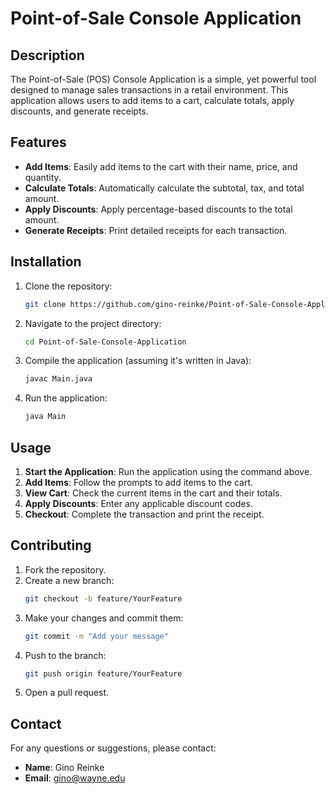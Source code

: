 # Point-of-Sale Console Application

## Description
The Point-of-Sale (POS) Console Application is a simple, yet powerful tool designed to manage sales transactions in a retail environment. This application allows users to add items to a cart, calculate totals, apply discounts, and generate receipts.

## Features
- **Add Items**: Easily add items to the cart with their name, price, and quantity.
- **Calculate Totals**: Automatically calculate the subtotal, tax, and total amount.
- **Apply Discounts**: Apply percentage-based discounts to the total amount.
- **Generate Receipts**: Print detailed receipts for each transaction.

## Installation
1. Clone the repository:
    ```sh
    git clone https://github.com/gino-reinke/Point-of-Sale-Console-Application.git
    ```
2. Navigate to the project directory:
    ```sh
    cd Point-of-Sale-Console-Application
    ```
3. Compile the application (assuming it's written in Java):
    ```sh
    javac Main.java
    ```
4. Run the application:
    ```sh
    java Main
    ```

## Usage
1. **Start the Application**: Run the application using the command above.
2. **Add Items**: Follow the prompts to add items to the cart.
3. **View Cart**: Check the current items in the cart and their totals.
4. **Apply Discounts**: Enter any applicable discount codes.
5. **Checkout**: Complete the transaction and print the receipt.

## Contributing
1. Fork the repository.
2. Create a new branch:
    ```sh
    git checkout -b feature/YourFeature
    ```
3. Make your changes and commit them:
    ```sh
    git commit -m "Add your message"
    ```
4. Push to the branch:
    ```sh
    git push origin feature/YourFeature
    ```
5. Open a pull request.

## Contact
For any questions or suggestions, please contact:
- **Name**: Gino Reinke
- **Email**: gino@wayne.edu
